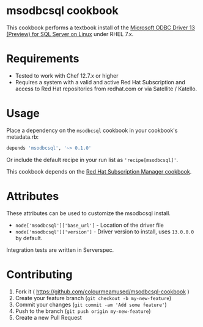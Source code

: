 msodbcsql cookbook
====================================

This cookbook performs a textbook install of the [Microsoft ODBC Driver 13 (Preview) for SQL Server on Linux](https://msdn.microsoft.com/en-us/library/hh568454(v=sql.110).aspx#Anchor_0) under RHEL 7.x.

Requirements
============
- Tested to work with Chef 12.7.x or higher
- Requires a system with a valid and active Red Hat Subscription and access to Red Hat repositories from redhat.com or via Satellite / Katello.



Usage
=====
Place a dependency on the `msodbcsql` cookbook in your
cookbook's metadata.rb:

```ruby
depends 'msodbcsql', '~> 0.1.0'
```

Or include the default recipe in your run list as ``'recipe[msodbcsql]'``.


This cookbook depends on the [Red Hat Subscription Manager cookbook](https://supermarket.chef.io/cookbooks/redhat_subscription_manager).

Attributes
==========

These attributes can be used to customize the msodbcsql install.

* `node['msodbcsql']['base_url']` - Location of the driver file   
* `node['msodbcsql']['version']`  - Driver version to install, uses `13.0.0.0` by default.


Integration tests are written in Serverspec.

Contributing
============

1. Fork it ( https://github.com/colourmeamused/msodbcsql-cookbook )
2. Create your feature branch (`git checkout -b my-new-feature`)
3. Commit your changes (`git commit -am 'Add some feature'`)
4. Push to the branch (`git push origin my-new-feature`)
5. Create a new Pull Request
